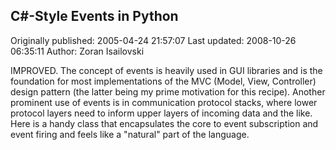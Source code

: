 ## C#-Style Events in Python

Originally published: 2005-04-24 21:57:07
Last updated: 2008-10-26 06:35:11
Author: Zoran Isailovski

IMPROVED. The concept of events is heavily used in GUI libraries and is the foundation for most implementations of the MVC (Model, View, Controller) design pattern (the latter being my prime motivation for this recipe). Another prominent use of events is in communication protocol stacks, where lower protocol layers need to inform upper layers of incoming data and the like. Here is a handy class that encapsulates the core to event subscription and event firing and feels like a "natural" part of the language.